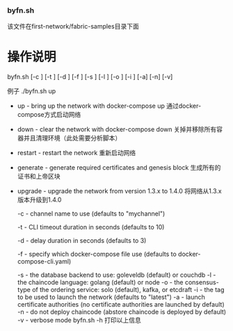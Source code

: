 ### byfn.sh

该文件在first-network/fabric-samples目录下面



# 操作说明

byfn.sh <mode> [-c <channel name>] [-t <timeout>] [-d <delay>] [-f <docker-compose-file>] [-s <dbtype>] [-l <language>] [-o <consensus-type>] [-i <imagetag>] [-a] [-n] [-v] 

<mode>  例子 ./byfn.sh up 

- up - bring up the network with docker-compose up 通过docker-compose方式启动网络

- down - clear the network with docker-compose down   关掉并移除所有容器并且清理环境（此处需要分析脚本）

- restart - restart the network   重新启动网络

- generate - generate required certificates and genesis block 生成所有的证书和上帝区块

- upgrade  - upgrade the network from version 1.3.x to 1.4.0 将网络从1.3.x版本升级到1.4.0


  -c <channel name> - channel name to use (defaults to \"mychannel\")

  -t <timeout> - CLI timeout duration in seconds (defaults to 10)

  -d <delay> - delay duration in seconds (defaults to 3)

  -f <docker-compose-file> - specify which docker-compose file use (defaults to docker-compose-cli.yaml)
  
  -s <dbtype> - the database backend to use: goleveldb (default) or couchdb
  -l <language> - the chaincode language: golang (default) or node
  -o <consensus-type> - the consensus-type of the ordering service: solo (default), kafka, or etcdraft
  -i <imagetag> - the tag to be used to launch the network (defaults to \"latest\")
  -a - launch certificate authorities (no certificate authorities are launched by default)
  -n - do not deploy chaincode (abstore chaincode is deployed by default)
  -v - verbose mode
byfn.sh -h 打印以上信息
